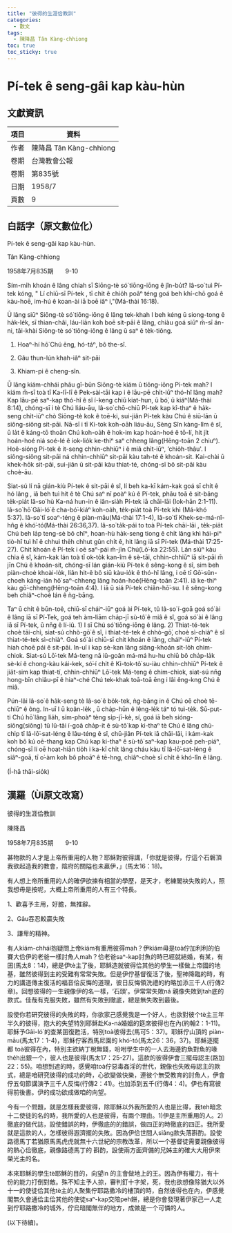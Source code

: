 ```yaml
---
title: "彼得的生涯佮教訓"
categories:
  - 散文
tags:
  - 陳降昌 Tân Kàng-chhiong
toc: true
toc_sticky: true
---
```


# Pí-tek ê seng-gâi kap kàu-hùn

## 文獻資訊

| 項目 | 資料 |
|---|---|
| 作者 | 陳降昌 Tân Kàng-chhiong |
| 卷期 | 台灣教會公報 |
| 卷期 | 第835號 |
| 日期 | 1958/7 |
| 頁數 | 9 |

## 白話字（原文數位化）

Pí-tek ê seng-gâi kap kàu-hùn.

Tân Kàng-chhiong

1958年7月835期       9-10

Sím-mi̍h khoán ê lâng chiah sī Siōng-tè só͘ tiōng-iōng ê jîn-bu̍t? Iâ-so͘ tuì Pí-tek kóng, " Lí chiū-sī Pí-tek , tī chit ê chio̍h poâⁿ téng goá beh khí-chō goá ê kàu-hoē, im-hú ê koan-ài iā boē iâⁿ i,"(Má-thài 16:18).

Ū lâng siūⁿ Siōng-tè só͘ tiōng-iōng ê lâng tek-khah I beh kéng ū siong-tong ê ha̍k-le̍k, sī thian-châi, láu-liān koh boē sit-pāi ê lâng, chiàu goá siūⁿ m̄-sī án-ni, tāi-khài Siōng-tè só͘ tiōng-iōng ê lâng ū saⁿ ê te̍k-tiông.

1. Hoaⁿ-hí hō͘ Chú ēng, hó-táⁿ, bô the-sî.

2. Gâu thun-lún khah-iâⁿ sit-pāi

3. Khiam-pi ê cheng-sîn.

Ū lâng kiám-chhái phāu gî-būn Siōng-tè kiám ū tiōng-iōng Pí-tek mah? I kiám m̄-sī toà tī Ka-lī-lī ê Pek-sài-tāi kap i ê lāu-pē chi̍t-iūⁿ thó-hî lâng mah? Kap lāu-pē saⁿ-kap thó-hî ê sî í-keng chiū kiat-hun, ū bó͘, ū kiáⁿ(Má-thài 8:14), chóng-sī i tè Chú liáu-āu, Iâ-so͘ chō-chiū Pí-tek kap kî-thaⁿ ê ha̍k-seng chi̍t-iūⁿ chò Siōng-tè kok ê toē-ki, sui-jiân Pí-tek kàu Chú ê siū-lān ū siông-siông sit-pāi. Nā-sī i tī Ki-tok koh-oa̍h liáu-āu, Sèng Sîn kàng-lîm ê sî, ū la̍t ê káng-tō thoân Chú koh-oa̍h ê hok-im kap hoán-hoé ê tō-lí, hit ji̍t hoán-hoé niá soé-lé ê iok-lio̍k ke-thiⁿ saⁿ chheng lâng(Hēng-toān 2 chiuⁿ). Hoê-sióng Pí-tek ê it-seng chhin-chhiūⁿ i ê miâ chi̍t-iūⁿ, ‘chio̍h-thâu'. I siông-siông sit-pāi ná chhin-chhiūⁿ sit-pāi kàu tah-té ê khoán-sit. Kai-chài ū khek-ho̍k sit-pāi, sui-jiân ū sit-pāi kàu thiat-té, chóng-sī bô sit-pāi kàu choè-āu.

Siat-sú lí nā gián-kiù Pí-tek ê sit-pāi ê sî, lí beh ka-kī kám-kak goá sī chi̍t ê hó lâng , iā beh tuì hit ê tè Chú saⁿ nî poàⁿ kú ê Pí-tek, phāu toā ê sit-bāng te̍k-pia̍t Iâ-so͘ hù Ka-ná hun-in ê iân-sia̍h Pí-tek iā chāi-lāi (Iok-hān 2:1-11). Iâ-so͘ hō͘ Gâi-ló͘ ê cha-bó͘-kiáⁿ koh-oa̍h, te̍k-pia̍t toà Pí-tek khì (Má-khó 5:37). Iâ-so͘ tī soaⁿ-téng ê piàn-māu(Má-thài 17:1-4), Iâ-so͘ tī Khek-se-má-nî-hn̂g ê khó͘-tó(Má-thài 26:36,37). Iâ-so͘ ta̍k-pái to toà Pí-tek chāi-lāi , te̍k-pia̍t Chú beh la̍p teng-sè bô chîⁿ, hoan-hù ha̍k-seng tiong ê chi̍t lâng khì hái-piⁿ tiò-hî tuì hî ê chhuì the̍h chhut gûn chi̍t ê, hit lâng iā sī Pí-tek (Má-thài 17:25-27). Chit khoán ê Pí-tek i oē saⁿ-pái m̄-jīn Chú(Lō͘-ka 22:55). Lán siūⁿ kàu chia ê sî, kám-kak lán toà tī ok-to̍k kan-îm ê sè-tāi, chhin-chhiūⁿ iā sit-pāi m̄ jīn Chú ê khoán-sit, chóng-sī lán gián-kiù Pí-tek ê sêng-kong ê sî, sim beh piàn-choè khoài-lo̍k, liân hit-ê bô siū kàu-io̍k ê thó-hî lâng, i oē tī Gō͘-sûn-choeh káng-ián hō͘ saⁿ-chheng lâng hoán-hoé(Hēng-toān 2:41). iā ke-thiⁿ kàu gō͘-chheng(Hēng-toān 4:4). I iā ū siá Pí-tek chiân-hō͘-su. I ê sêng-kong beh chiâⁿ-choè lán ê ǹg-bāng.

Taⁿ ū chi̍t ê būn-toê, chiū-sī cháiⁿ-iūⁿ goá ài Pí-tek, tû Iâ-so͘ í-goā goá só͘ ài ê lâng iā sī Pí-Tek, goá teh àm-liām cha̍p-jī sù-tô͘ ê miâ ê sî, goá só͘ ài ê lâng iā sī Pí-tek, ū nn̄g ê lí-iû. 1) I sī Chú só͘ tiōng-iōng ê lâng. 2) Thiat-té-tek choè tāi-chì, siat-sú chhò-gō͘ ê sî, i thiat-té-tek ê chhò-gō͘, choè sì-chiàⁿ ê sî thiat-té-tek sì-chiàⁿ. Goá só͘ ài chiū-sī chit khoán ê lâng, cháiⁿ-iūⁿ Pí-tek hiah choē pái ê sit-pāi. In-uī i kap sè-kan lâng siâng-khoán sit-lo̍h chim-chiok. Siat-sú Lō͘-tek Má-teng nā iû-goân má-má hu-hu chiū bô cha̍p-la̍k sè-kí ê chong-kàu kái-kek, só͘-í chi̍t ê Ki-tok-tô͘ su-iàu chhin-chhiūⁿ Pí-tek ê jia̍t-sim kap thiat-tí, chhin-chhiūⁿ Lō͘-tek Má-teng ê chim-chiok, siat-sú nn̄g hong-bīn chiâu-pī ê hiaⁿ-ché Chú tek-khak toā-toā ēng i lâi êng-kng Chú ê miâ.

Pún-lâi Iâ-so͘ ê ha̍k-seng tè Iâ-so͘ ê bo̍k-tek, ǹg-bāng in ê Chú oē choè tē-chiūⁿ ê ông. In-uī I ū koân-le̍k , ū cha̍p-hūn ê lêng-le̍k táⁿ tó tuì-te̍k. Sū-put-ti Chú hō͘ lâng lia̍h, sím-phoàⁿ tèng si̍p-jī-kè, sí, goá iā beh sióng-siōng(siông) tû Iû-tāi í-goā cha̍p-it ê sù-tô͘ kap ki-thaⁿ tè Chú ê lâng chū-chi̍p tī Iâ-lō͘-sat-léng ê lâu-téng ê sî, chū-jiân Pí-tek iā chāi-lāi, i kám-kak koh bô kú oē-thang kap Chú kap ki-thaⁿ ê sù-tô͘ saⁿ-kap kau-poê peh-piáⁿ, chóng-sī lí oē hoat-hiān tio̍h i ka-kī chi̍t lâng cháu kàu tī Iâ-lō͘-sat-léng ê siâⁿ-goā, tī o͘-àm koh bô phoāⁿ ê tē-hng, chiâⁿ-choè sī chi̍t ê khó-lîn ê lâng.

(Í-hā thāi-sio̍k)

## 漢羅（Ùi原文改寫）

彼得的生涯佮教訓

陳降昌

1958年7月835期       9-10

甚物款的人才是上帝所重用的人物？耶穌對彼得講，「你就是彼得，佇這个石磐頂我欲起造我的教會，陰府的關隘也未贏伊，」(馬太16：18)。

有人想上帝所重用的人的確伊欲揀有相當的學歷，是天才，老練閣袂失敗的人，照我想毋是按呢，大概上帝所重用的人有三个特長。

1、歡喜予主用，好膽，無推辭。

2、Gâu吞忍較贏失敗

3、謙卑的精神。

有人kiám-chhái抱疑問上帝kiám有重用彼得mah？伊kiám毋是toà佇加利利的伯賽大佮伊的老爸一樣討魚人mah？佮老爸saⁿ-kap討魚的時已經就結婚，有某，有囝(馬太8：14)，總是伊tè主了後，耶穌造就彼得佮其他的學生一樣做上帝國的地基，雖然彼得到主的受難有常常失敗。但是伊佇基督復活了後，聖神降臨的時，有力的講道傳主復活的福音佮反悔的道理，彼日反悔領洗禮的約略加添三千人(行傳2章)。回想彼得的一生親像伊的名一樣，‘石頭'。伊常常失敗ná 親像失敗到tah底的款式。佳哉有克服失敗，雖然有失敗到徹底，總是無失敗到最後。

設使你若研究彼得的失敗的時，你欲家己感覺我是一个好人，也欲對彼个tè主三年半久的彼得，抱大的失望特別耶穌赴Ka-ná婚姻的筵席彼得也在內(約翰2：1-11)。耶穌予Gâi-ló͘ 的查某囝復甦活，特別toà彼得去(馬可5：37)。耶穌佇山頂的 piàn-māu(馬太17：1-4)，耶穌佇客西馬尼園的 khó͘-tó(馬太26：36，37)。耶穌逐擺都 toà彼得在內，特別主欲納丁稅無錢，吩咐學生中的一人去海邊釣魚對魚的喙the̍h出銀一个，彼人也是彼得(馬太17：25-27)。這款的彼得伊會三擺毋認主(路加22：55)。咱想到遮的時，感覺咱toà佇惡毒姦淫的世代，親像也失敗毋認主的款式，總是咱研究彼得的成功的時，心欲變做快樂，連彼个無受教育的討魚人，伊會佇五旬節講演予三千人反悔(行傳2：41)。也加添到五千(行傳4：4)。伊也有寫彼得前後書。伊的成功欲成做咱的向望。

今有一个問題，就是怎樣我愛彼得，除耶穌以外我所愛的人也是比得，我teh暗念十二使徒的名的時，我所愛的人也是彼得，有兩个理由。1)伊是主所重用的人。2)徹底的做代誌，設使錯誤的時，伊徹底的的錯誤，做四正的時徹底的四正。我所愛就是這款的人，怎樣彼得遐濟擺的失敗。因為伊佮世間人siâng款失落斟酌。設使路德馬丁若猶原馬馬虎虎就無十六世紀的宗教改革，所以一个基督徒需要親像彼得的熱心佮徹底，親像路德馬丁的 斟酌，設使兩方面齊備的兄姊主的確大大用伊來榮光主的名。

本來耶穌的學生tè耶穌的目的，向望in 的主會做地上的王。因為伊有權力，有十份的能力打倒對敵。殊不知主予人掠，審判釘十字架，死，我也欲想像除猶大以外十一的使徒佮其他tè主的人聚集佇耶路撒冷的樓頂的時，自然彼得也在內，伊感覺閣無久會通佮主佮其他的使徒saⁿ-kap交陪peh餅，總是你會發現著伊家己一人走到佇耶路撒冷的城外，佇烏暗閣無伴的地方，成做是一个可憐的人。

(以下待續)。
